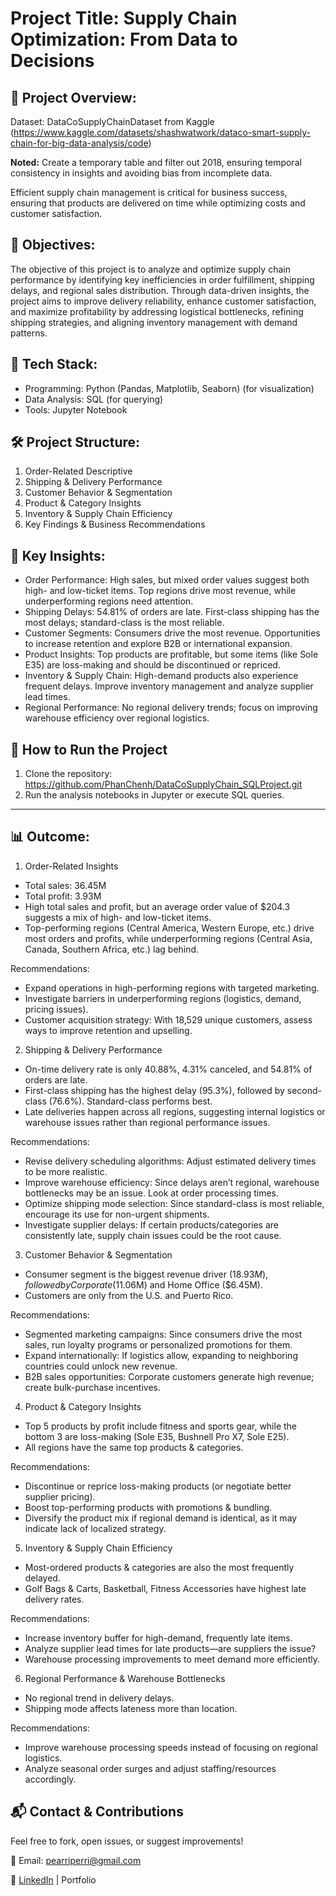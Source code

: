 # Project Title: Supply Chain Optimization: From Data to Decisions

## 📌 Project Overview:

Dataset: DataCoSupplyChainDataset from Kaggle (https://www.kaggle.com/datasets/shashwatwork/dataco-smart-supply-chain-for-big-data-analysis/code)

**Noted:** Create a temporary table and filter out 2018, ensuring temporal consistency in insights and avoiding bias from incomplete data.

Efficient supply chain management is critical for business success, ensuring that products are delivered on time while optimizing costs and customer satisfaction.

## 📌 Objectives:

The objective of this project is to analyze and optimize supply chain performance by identifying key inefficiencies in order fulfillment, shipping delays, and regional sales distribution. Through data-driven insights, the project aims to improve delivery reliability, enhance customer satisfaction, and maximize profitability by addressing logistical bottlenecks, refining shipping strategies, and aligning inventory management with demand patterns.

## 🔧 Tech Stack:
- Programming: Python (Pandas, Matplotlib, Seaborn) (for visualization)
- Data Analysis: SQL (for querying)
- Tools: Jupyter Notebook

## 🛠 Project Structure:
1. Order-Related Descriptive
2.  Shipping & Delivery Performance
3.  Customer Behavior & Segmentation
4.  Product & Category Insights
5.  Inventory & Supply Chain Efficiency
6.  Key Findings & Business Recommendations

## 📌 Key Insights: 
- Order Performance: High sales, but mixed order values suggest both high- and low-ticket items. Top regions drive most revenue, while underperforming regions need attention.
- Shipping Delays: 54.81% of orders are late. First-class shipping has the most delays; standard-class is the most reliable.
- Customer Segments: Consumers drive the most revenue. Opportunities to increase retention and explore B2B or international expansion.
- Product Insights: Top products are profitable, but some items (like Sole E35) are loss-making and should be discontinued or repriced.
- Inventory & Supply Chain: High-demand products also experience frequent delays. Improve inventory management and analyze supplier lead times.
- Regional Performance: No regional delivery trends; focus on improving warehouse efficiency over regional logistics.

## 🚀 How to Run the Project
1. Clone the repository: https://github.com/PhanChenh/DataCoSupplyChain_SQLProject.git
2. Run the analysis notebooks in Jupyter or execute SQL queries.
----

## 📊 Outcome:

1. Order-Related Insights
- Total sales: 36.45M
- Total profit: 3.93M
- High total sales and profit, but an average order value of $204.3 suggests a mix of high- and low-ticket items.
- Top-performing regions (Central America, Western Europe, etc.) drive most orders and profits, while underperforming regions (Central Asia, Canada, Southern Africa, etc.) lag behind.

Recommendations:
- Expand operations in high-performing regions with targeted marketing.
- Investigate barriers in underperforming regions (logistics, demand, pricing issues).
- Customer acquisition strategy: With 18,529 unique customers, assess ways to improve retention and upselling.

2. Shipping & Delivery Performance
- On-time delivery rate is only 40.88%, 4.31% canceled, and 54.81% of orders are late.
- First-class shipping has the highest delay (95.3%), followed by second-class (76.6%). Standard-class performs best.
- Late deliveries happen across all regions, suggesting internal logistics or warehouse issues rather than regional performance issues.

Recommendations:
- Revise delivery scheduling algorithms: Adjust estimated delivery times to be more realistic.
- Improve warehouse efficiency: Since delays aren’t regional, warehouse bottlenecks may be an issue. Look at order processing times.
- Optimize shipping mode selection: Since standard-class is most reliable, encourage its use for non-urgent shipments.
- Investigate supplier delays: If certain products/categories are consistently late, supply chain issues could be the root cause.

3. Customer Behavior & Segmentation
- Consumer segment is the biggest revenue driver ($18.93M), followed by Corporate ($11.06M) and Home Office ($6.45M).
- Customers are only from the U.S. and Puerto Rico.

Recommendations:
- Segmented marketing campaigns: Since consumers drive the most sales, run loyalty programs or personalized promotions for them.
- Expand internationally: If logistics allow, expanding to neighboring countries could unlock new revenue.
- B2B sales opportunities: Corporate customers generate high revenue; create bulk-purchase incentives.

4. Product & Category Insights
- Top 5 products by profit include fitness and sports gear, while the bottom 3 are loss-making (Sole E35, Bushnell Pro X7, Sole E25).
- All regions have the same top products & categories.

Recommendations:
- Discontinue or reprice loss-making products (or negotiate better supplier pricing).
- Boost top-performing products with promotions & bundling.
- Diversify the product mix if regional demand is identical, as it may indicate lack of localized strategy.

5. Inventory & Supply Chain Efficiency
- Most-ordered products & categories are also the most frequently delayed.
- Golf Bags & Carts, Basketball, Fitness Accessories have highest late delivery rates.

Recommendations:
- Increase inventory buffer for high-demand, frequently late items.
- Analyze supplier lead times for late products—are suppliers the issue?
- Warehouse processing improvements to meet demand more efficiently.

6. Regional Performance & Warehouse Bottlenecks
- No regional trend in delivery delays.
- Shipping mode affects lateness more than location.

Recommendations:
- Improve warehouse processing speeds instead of focusing on regional logistics.
- Analyze seasonal order surges and adjust staffing/resources accordingly.

## 📬 Contact & Contributions

Feel free to fork, open issues, or suggest improvements!

📧 Email: pearriperri@gmail.com

🔗 [LinkedIn](https://www.linkedin.com/in/phan-chenh-6a7ba127a/) | Portfolio
  
